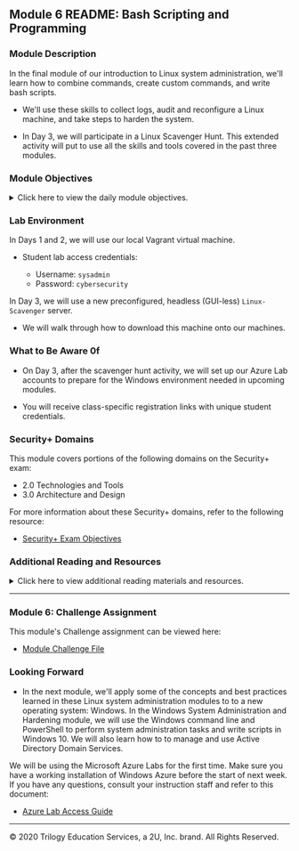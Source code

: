 ## Module 6 README: Bash Scripting and Programming

### Module Description

In the final module of our introduction to Linux system administration, we'll learn how to combine commands, create custom commands, and write bash scripts.

- We'll use these skills to collect logs, audit and reconfigure a Linux machine, and take steps to harden the system. 

- In Day 3, we will participate in a Linux Scavenger Hunt. This extended activity will put to use all the skills and tools covered in the past three modules. 

### Module Objectives 

<details>
    <summary>Click here to view the daily module objectives.</summary>

  <br>

- **Day 1:** Advanced Bash

    - Construct compound commands using `&&`, `|`, and file redirects.

    - Create and save alias commands to their `~/.bashrc` file.

    - Edit `$PATH` variables to include a custom `~/scripts` directory.

    - Create simple bash scripts made of a list of commands.


- **Day 2:** Ifs and Lists (Bash Scripting Continued)

    - Read bash and interpret scripts.

    - Use variables in bash scripts.

    - Use `if` statements in bash scripts.

    - Use lists in bash scripts.

    - Iterate through lists with `for` loops to do things like install lists of packages.


- **Day 3:** Linux Scavenger Hunt

    - Connect to a server using SSH. 

    - Use the skills and tools learned during the past three modules to complete a Linux Scavenger Hunt. 


</details>


### Lab Environment

In Days 1 and 2, we will use our local Vagrant virtual machine. 

- Student lab access credentials: 

    - Username: `sysadmin`
    - Password: `cybersecurity`

In Day 3, we will use a new preconfigured, headless (GUI-less) `Linux-Scavenger` server.

- We will walk through how to download this machine onto our machines.

### What to Be Aware 0f

- On Day 3, after the scavenger hunt activity, we will set up our Azure Lab accounts to prepare for the Windows environment needed in upcoming modules. 

- You will receive class-specific registration links with unique student credentials.


### Security+ Domains

This module covers portions of the following domains on the Security+ exam:

- 2.0 Technologies and Tools
- 3.0 Architecture and Design

For more information about these Security+ domains, refer to the following resource: 
   - [Security+ Exam Objectives](https://www.comptia.jp/pdf/Security%2B%20SY0-501%20Exam%20Objectives.pdf)


### Additional Reading and Resources

<details> 
<summary> Click here to view additional reading materials and resources. </summary>
</br>

- **Day 1 and 2 Resources**:

    - [Linuxconfig.org: Bash Scripting Tutorial for Beginners](https://linuxconfig.org/bash-scripting-tutorial-for-beginners)

    - [Ryan's Tutorials: Bash Scripting Tutorial](https://ryanstutorials.net/bash-scripting-tutorial/)

    - [Devhints.io: Bash Scripting Cheat Sheet](https://devhints.io/bash)


- **Day 3 Resources**: 

    - [SSH.com: What is the SSH protocol?](https://www.ssh.com/ssh/protocol/)



</details>

---

### Module 6: Challenge Assignment

This module's Challenge assignment can be viewed here: 

- [Module Challenge File](../../2-Homework/06-Bash-Scripting-and-Programming/Instructions/README.md)

### Looking Forward 

- In the next module, we'll apply some of the concepts and best practices learned in these Linux system administration modules to to a new operating system: Windows. In the Windows System Administration and Hardening module, we will use the Windows command line and PowerShell to perform system administration tasks and write scripts in Windows 10. We will also learn how to to manage and use Active Directory Domain Services.

We will be using the Microsoft Azure Labs for the first time. Make sure you have a working installation of Windows Azure before the start of next week. If you have any questions, consult your instruction staff and refer to this document: 

- [Azure Lab Access Guide](https://docs.google.com/document/d/1TIRFGK9IabM7GFKXvMG31-y6UkHS2135jpZlwJUenJE/edit?usp=sharing)

---

© 2020 Trilogy Education Services, a 2U, Inc. brand. All Rights Reserved.    
